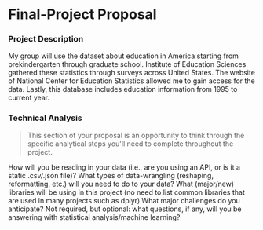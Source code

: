 # Final-Project Proposal


### Project Description
My group will use the dataset about education in America starting from prekindergarten through graduate school. Institute of Education Sciences gathered these statistics through surveys across 
United States. The website of National Center for Education Statistics allowed me to gain access 
for the data. Lastly, this database includes education information from 1995 to current year.


### Technical Analysis
> This section of your proposal is an opportunity to think through the specific analytical steps you'll need to complete throughout the project.

How will you be reading in your data (i.e., are you using an API, or is it a static .csv/.json file)? 
What types of data-wrangling (reshaping, reformatting, etc.) will you need to do to your data?
What (major/new) libraries will be using in this project (no need to list common libraries that are used in many projects such as dplyr)
What major challenges do you anticipate? 
Not required, but optional: what questions, if any, will you be answering with statistical analysis/machine learning?

